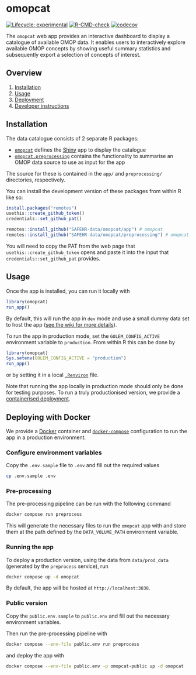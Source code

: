 # omopcat

<!-- badges: start -->
[![Lifecycle: experimental](https://img.shields.io/badge/lifecycle-experimental-orange.svg)](https://lifecycle.r-lib.org/articles/stages.html#experimental)
[![R-CMD-check](https://github.com/SAFEHR-data/omopcat/actions/workflows/R-CMD-check.yaml/badge.svg)](https://github.com/SAFEHR-data/omopcat/actions/workflows/R-CMD-check.yaml)
[![codecov](https://codecov.io/gh/SAFEHR-data/omopcat/graph/badge.svg?token=51UZPgLZMZ)](https://codecov.io/gh/SAFEHR-data/omopcat)
<!-- badges: end -->

The `omopcat` web app provides an interactive dashboard to display a catalogue of available OMOP data. It enables
users to interactively explore available OMOP concepts by showing useful summary statistics
and subsequently export a selection of concepts of interest.

## Overview

1. [Installation](#installation)
1. [Usage](#usage)
1. [Deployment](#deploying-with-docker)
1. [Developer instructions](https://github.com/SAFEHR-data/omopcat/wiki/)

## Installation

The data catalogue consists of 2 separate R packages:

- [`omopcat`](./app/) defines the [Shiny](https://shiny.posit.co/) app to display the catalogue
- [`omopcat.preprocessing`](./preprocessing/) contains the functionality to summarise an OMOP data source to use as input for the app

The source for these is contained in the `app/` and `preprocessing/` directories, respectively.

You can install the development version of these packages from within R like so:

```r
install.packages("remotes")
usethis::create_github_token()
credentials::set_github_pat()

remotes::install_github("SAFEHR-data/omopcat/app") # omopcat
remotes::install_github("SAFEHR-data/omopcat/preprocessing") # omopcat.preprocessing
```

You will need to copy the PAT from the web page that `usethis::create_github_token`
opens and paste it into the input that `credentials::set_github_pat` provides.

## Usage

Once the app is installed, you can run it locally with

```r
library(omopcat)
run_app()
```

By default, this will run the app in `dev` mode and use a small dummy data set to host the app 
([see the wiki for more details](https://github.com/SAFEHR-data/omopcat/wiki/Data)).

To run the app in production mode, set the `GOLEM_CONFIG_ACTIVE` environment variable to `production`.
From within R this can be done by

```r
library(omopcat)
Sys.setenv(GOLEM_CONFIG_ACTIVE = "production")
run_app()
```

or by setting it in a local [`.Renviron`](https://usethis.r-lib.org/reference/edit.html) file.

Note that running the app locally in production mode should only be done for testing purposes.
To run a truly productionised version, we provide a [containerised deployment](#deployment).

## Deploying with Docker

We provide a [Docker](https://www.docker.com/) container and [`docker-compose`](https://docs.docker.com/compose/)
configuration to run the app in a production environment.

### Configure environment variables

Copy the `.env.sample` file to `.env` and fill out the required values

```sh
cp .env.sample .env
```

### Pre-processing

The pre-processing pipeline can be run with the following command

```sh
docker compose run preprocess
```

This will generate the necessary files to run the `omopcat` app with and store them
at the path defined by the `DATA_VOLUME_PATH` environment variable.

### Running the app

To deploy a production version, using the data from `data/prod_data` (generated by the `preprocess` service), run

```sh
docker compose up -d omopcat
```

By default, the app will be hosted at `http://localhost:3838`.

### Public version

Copy the `public.env.sample` to `public.env` and fill out the necessary environment variables.

Then run the pre-processing pipeline with

```sh
docker compose --env-file public.env run preprocess
```

and deploy the app with

```sh
docker compose --env-file public.env -p omopcat-public up -d omopcat
```
